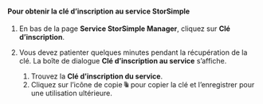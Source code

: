 #### Pour obtenir la clé d’inscription au service StorSimple
1. En bas de la page **Service StorSimple Manager**, cliquez sur **Clé d’inscription**.
2. Vous devez patienter quelques minutes pendant la récupération de la clé. La boîte de dialogue **Clé d’inscription au service** s’affiche.
   
   1. Trouvez la **Clé d’inscription du service**.
   2. Cliquez sur l’icône de copie ![](./media/storsimple-ova-get-service-registration-key/image6-include.png) pour copier la clé et l’enregistrer pour une utilisation ultérieure.

<!---HONumber=AcomDC_0128_2016-->